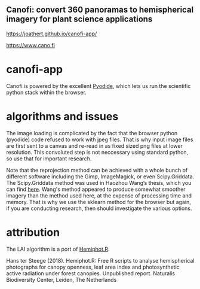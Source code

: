 ## Canofi: convert 360 panoramas to hemispherical imagery for plant science applications

https://joathert.github.io/canofi-app/

https://www.cano.fi

# canofi-app

Canofi is powered by the excellent [Pyodide](https://pyodide.org/en/stable/), which lets us run the scientific python stack within the browser. 

# algorithms and issues
The image loading is complicated by the fact that the browser python (pyodide) code refused to work with jpeg files. That is why input image files are first sent to a canvas and re-read in as fixed sized png files at lower resolution.  This convoluted step is not neccessary using standard python, so use that for important research.  

Note that the reprojection method can be achieved with a whole bunch of different software including the Gimp, 
ImageMagick, or even Scipy.Griddata. The Scipy.Griddata method was used in Haozhou Wang’s thesis, which you can find [here](https://github.com/HowcanoeWang/Spherical2TreeAttributes). Wang's method appeared to produce somewhat smoother imagery than the method used here, at the expense of processing time and memory. That is why we use the sklearn method for the browser but again, if you are conducting research, then should investigate the various options.   

# attribution
The LAI algorithm is a port of [Hemiphot.R](https://github.com/naturalis/Hemiphot):

Hans ter Steege (2018). Hemiphot.R: Free R scripts to analyse hemispherical photographs for canopy openness, leaf area index and photosynthetic active radiation under forest canopies. Unpublished report. Naturalis Biodiversity Center, Leiden, The Netherlands 

